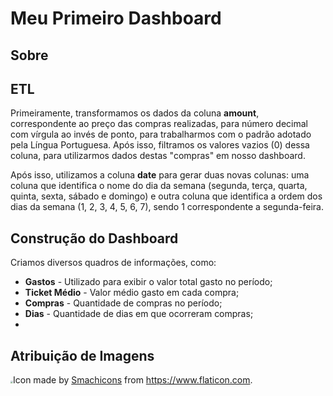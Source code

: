 # Meu Primeiro Dashboard

## Sobre





## ETL

Primeiramente, transformamos os dados da coluna **amount**, correspondente ao preço das compras realizadas, para número decimal com vírgula ao invés de ponto, para trabalharmos com o padrão adotado pela Língua Portuguesa. Após isso, filtramos os valores vazios (0) dessa coluna, para utilizarmos dados destas "compras" em nosso dashboard.

Após isso, utilizamos a coluna **date** para gerar duas novas colunas: uma coluna que identifica o nome do dia da semana (segunda, terça, quarta, quinta, sexta, sábado e domingo) e outra coluna que identifica a ordem dos dias da semana (1, 2, 3, 4, 5, 6, 7), sendo 1 correspondente a segunda-feira.



## Construção do Dashboard

Criamos diversos quadros de informações, como:

- **Gastos** - Utilizado para exibir o valor total gasto no período;
- **Ticket Médio** - Valor médio gasto em cada compra;
- **Compras** - Quantidade de compras no período;
- **Dias** - Quantidade de dias em que ocorreram compras;
- 





## Atribuição de Imagens

<img src="C:\Users\valen\OneDrive\Documentos\Repositórios\MeuPrimeiroDashboard\icons\financial-profit.png" style="zoom:25%;" />Icon made by [Smachicons](https://www.flaticon.com/authors/smashicons) from https://www.flaticon.com. 

